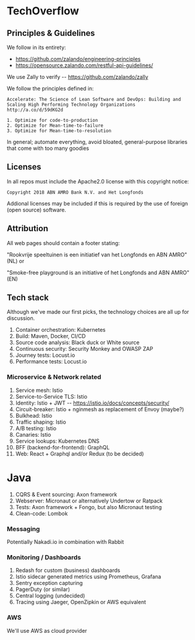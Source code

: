 # TechOverflow

## Principles & Guidelines

We follow in its entirety:
- https://github.com/zalando/engineering-principles
- https://opensource.zalando.com/restful-api-guidelines/

We use Zally to verify -- https://github.com/zalando/zally

We follow the principles defined in:
```
Accelerate: The Science of Lean Software and DevOps: Building and Scaling High Performing Technology Organizations 
http://a.co/d/59dKG2d

1. Optimize for code-to-production
2. Optimize for Mean-time-to-failure
3. Optimize for Mean-time-to-resolution
```

In general; automate everything, avoid bloated, general-purpose libraries that come with too many goodies

## Licenses
In all repos must include the Apache2.0 license with this copyright notice:
```
Copyright 2018 ABN AMRO Bank N.V. and Het Longfonds
```
Addional licenses may be included if this is required by the use of foreign (open source) software.

## Attribution
All web pages should contain a footer stating:

"Rookvrije speeltuinen is een initiatief van het Longfonds en ABN AMRO" (NL) or

"Smoke-free playground is an initiative of het Longfonds and ABN AMRO" (EN)

## Tech stack

Although we've made our first picks, the technology choices are all up for discussion.

1. Container orchestration: Kubernetes
1. Build: Maven, Docker, CI/CD
1. Source code analysis: Black duck or White source
1. Continuous security: Security Monkey and OWASP ZAP
1. Journey tests: Locust.io
1. Performance tests: Locust.io  

### Microservice & Network related 
1. Service mesh: Istio
1. Service-to-Service TLS: Istio
1. Identity: Istio + JWT -- https://istio.io/docs/concepts/security/
1. Circuit-breaker: Istio + nginmesh as replacement of Envoy (maybe?)
1. Bulkhead: Istio
1. Traffic shaping: Istio
1. A/B testing: Istio
1. Canaries: Istio
1. Service lookups: Kubernetes DNS
1. BFF (backend-for-frontend): GraphQL
1. Web: React + Graphql and/or Redux (to be decided)


# Java
1. CQRS & Event sourcing: Axon framework 
1. Webserver: Micronaut or alternatively Undertow or Ratpack
1. Tests: Axon framework + Fongo, but also Micronaut testing
1. Clean-code: Lombok

### Messaging
Potentially Nakadi.io in combination with Rabbit

### Monitoring / Dashboards

1. Redash for custom (business) dashboards
1. Istio sidecar generated metrics using Prometheus, Grafana
1. Sentry exception capturing
1. PagerDuty (or similar)
1. Central logging (undecided)
1. Tracing using Jaeger, OpenZipkin or AWS equivalent 

### AWS

We'll use AWS as cloud provider
